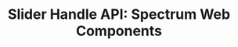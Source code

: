 ---
layout: api.njk
title: 'Slider Handle API: Spectrum Web Components'
displayName: Slider Handle
componentName: slider-handle
componentHeading: sp-slider-handle
tags:
  - component-api
---